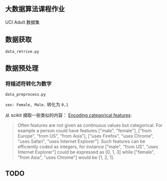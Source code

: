 ## 大数据算法课程作业

UCI Adult 数据集

## 数据获取

`data_retrive.py`

## 数据预处理

### 将描述符转化为数字

`data_preprocess.py`

`sex: Female, Male.` 转化为 `0,1`

从 scikit 摘取一些类似的内容：
[Encoding categorical features](http://scikit-learn.org/stable/modules/preprocessing.html#encoding-categorical-features):

>Often features are not given as continuous values but categorical. For example a person could have features ["male", "female"], ["from Europe", "from US", "from Asia"], ["uses Firefox", "uses Chrome", "uses Safari", "uses Internet Explorer"]. Such features can be efficiently coded as integers, for instance ["male", "from US", "uses Internet Explorer"] could be expressed as [0, 1, 3] while ["female", "from Asia", "uses Chrome"] would be [1, 2, 1].

## TODO
